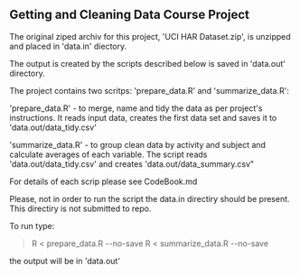Getting and Cleaning Data Course Project
----------------------------------------

The original ziped archiv for this project, 'UCI HAR Dataset.zip', is unzipped and placed in 'data.in' diectory. 

The output is created by the scripts described below is saved in 'data.out' directory.

The project contains two scritps: 'prepare_data.R' and 'summarize_data.R':

'prepare_data.R' - to merge, name and tidy the data as per project's instructions. It reads input data, creates the first data set and saves it to 'data.out/data_tidy.csv'

'summarize_data.R' - to group clean data by activity and subject and calculate averages of each variable. The script reads 'data.out/data_tidy.csv' and creates 'data.out/data_summary.csv"

For details of each scrip please see CodeBook.md

Please, not in order to run the script the data.in directiry should be present. This directiry is not submitted to repo.

To run type:

> R < prepare_data.R --no-save
> R < summarize_data.R --no-save

the output will be in 'data.out'
